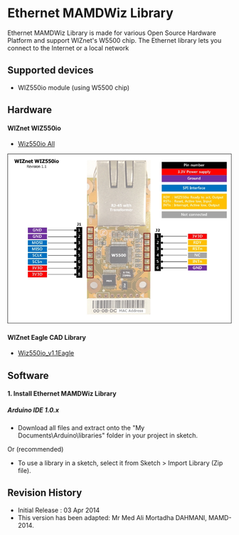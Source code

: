 Ethernet MAMDWiz Library
========
Ethernet MAMDWiz Library is made for various Open Source Hardware Platform and support WIZnet's W5500 chip. 
The Ethernet library lets you connect to the Internet or a local network

## Supported devices
* WIZ550io module (using W5500 chip)

## Hardware
#### WIZnet WIZ550io 
* [Wiz550io All](http://wizwiki.net/wiki/doku.php?id=products:wiz550io:allpages "Wiz550io All")

![alt iviny](https://raw.githubusercontent.com/MAMDGSM/EthernetMAMDWiz/master/WIZ550ioPinout.jpg)

#### WIZnet Eagle CAD Library
* [Wiz550io_v1.1Eagle](http://wizwiki.net/wiki/lib/exe/fetch.php?media=osh:eaglecadlib:wiz550io_v1.1.zip "Wiz550io_v1.1Eagle.zip ")

## Software
#### 1. Install Ethernet MAMDWiz Library
##### Arduino IDE 1.0.x

* Download all files and extract onto the "My Documents\Arduino\libraries\" folder in your project in sketch.

Or (recommended)

* To use a library in a sketch, select it from Sketch > Import Library (Zip file).

## Revision History
* Initial Release : 03 Apr 2014
* This version has been adapted: Mr Med Ali Mortadha DAHMANI, MAMD-2014.
